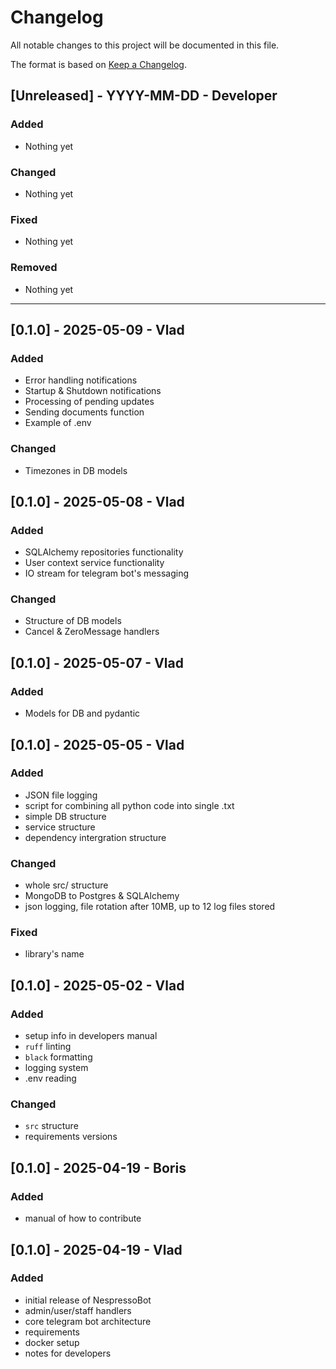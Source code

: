 <!-- markdownlint-disable MD022 MD024 MD032-->

# Changelog

All notable changes to this project will be documented in this file.

The format is based on [Keep a Changelog](https://keepachangelog.com/en/1.0.0/).

## [Unreleased] - YYYY-MM-DD - Developer
### Added
- Nothing yet

### Changed
- Nothing yet

### Fixed
- Nothing yet

### Removed
- Nothing yet

---

## [0.1.0] - 2025-05-09 - Vlad
### Added
- Error handling notifications
- Startup & Shutdown notifications
- Processing of pending updates
- Sending documents function
- Example of .env

### Changed
- Timezones in DB models

## [0.1.0] - 2025-05-08 - Vlad
### Added
- SQLAlchemy repositories functionality
- User context service functionality
- IO stream for telegram bot's messaging

### Changed
- Structure of DB models
- Cancel & ZeroMessage handlers

## [0.1.0] - 2025-05-07 - Vlad
### Added
- Models for DB and pydantic

## [0.1.0] - 2025-05-05 - Vlad
### Added
- JSON file logging
- script for combining all python code into single .txt
- simple DB structure
- service structure
- dependency intergration structure

### Changed
- whole src/ structure
- MongoDB to Postgres & SQLAlchemy
- json logging, file rotation after 10MB, up to 12 log files stored

### Fixed
- library's name

## [0.1.0] - 2025-05-02 - Vlad
### Added
- setup info in developers manual
- `ruff` linting
- `black` formatting
- logging system
- .env reading

### Changed
- `src` structure
- requirements versions

## [0.1.0] - 2025-04-19 - Boris
### Added
- manual of how to contribute

## [0.1.0] - 2025-04-19 - Vlad
### Added
- initial release of NespressoBot
- admin/user/staff handlers
- core telegram bot architecture
- requirements
- docker setup
- notes for developers
